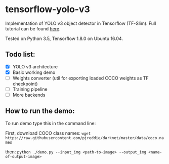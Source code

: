 # tensorflow-yolo-v3

Implementation of YOLO v3 object detector in Tensorflow (TF-Slim). Full tutorial can be found [here](https://medium.com/@pawekapica_31302/implementing-yolo-v3-in-tensorflow-tf-slim-c3c55ff59dbe).

Tested on Python 3.5, Tensorflow 1.8.0 on Ubuntu 16.04.

## Todo list:
- [x] YOLO v3 architecture
- [x] Basic working demo
- [ ] Weights converter (util for exporting loaded COCO weights as TF checkpoint)
- [ ] Training pipeline
- [ ] More backends

## How to run the demo:
To run demo type this in the command line:

First, download COCO class names: `wget https://raw.githubusercontent.com/pjreddie/darknet/master/data/coco.names`

then: `python ./demo.py --input_img <path-to-image> --output_img <name-of-output-image>`
